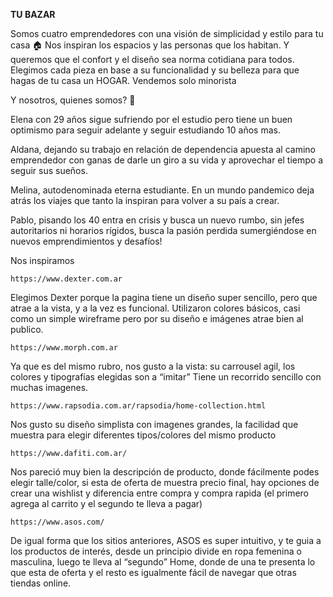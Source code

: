 **TU BAZAR**

Somos cuatro emprendedores con una visión de simplicidad y estilo para tu casa :house:
Nos inspiran los espacios y las personas que los habitan.  Y queremos que el confort y el diseño sea norma cotidiana para todos.
Elegimos cada pieza en base a su funcionalidad y su belleza para que hagas de tu casa un HOGAR.
Vendemos solo minorista


Y nosotros, quienes somos? :busts_in_silhouette:

Elena con 29 años sigue sufriendo por el estudio pero tiene un buen optimismo para seguir adelante y seguir estudiando 10 años mas.

Aldana, dejando su trabajo en relación de dependencia apuesta al camino emprendedor con ganas de darle un giro a su vida y aprovechar el tiempo a seguir sus sueños.

Melina, autodenominada eterna estudiante.  En un mundo pandemico deja atrás los viajes que tanto la inspiran para volver a su país a crear.

Pablo, pisando los 40 entra en crisis y busca un nuevo rumbo, sin jefes autoritarios ni horarios rígidos, busca la pasión perdida sumergiéndose en nuevos emprendimientos y desafíos!

Nos inspiramos

``````
https://www.dexter.com.ar
``````

Elegimos Dexter porque la pagina tiene un diseño super sencillo, pero que atrae a la vista, y a la vez es funcional.
Utilizaron colores básicos, casi como un simple wireframe pero por su diseño e imágenes atrae bien al publico.
``````
https://www.morph.com.ar
``````
Ya que es del mismo rubro, nos gusto a la vista: su carrousel agil, los colores y tipografías elegidas son a “imitar”
Tiene un recorrido sencillo con muchas imagenes.
``````
https://www.rapsodia.com.ar/rapsodia/home-collection.html
``````
Nos gusto su diseño simplista con imagenes grandes, la facilidad que muestra para elegir diferentes tipos/colores del mismo producto
``````
https://www.dafiti.com.ar/
``````
Nos pareció muy bien la descripción de producto, donde fácilmente podes elegir talle/color, si esta de oferta de muestra precio final, hay opciones de crear una wishlist y diferencia entre compra y compra rapida (el primero agrega al carrito y el segundo te lleva a pagar)
``````
https://www.asos.com/
``````
De igual forma que los sitios anteriores, ASOS es super intuitivo, y te guia a los productos de interés, desde un principio divide en ropa femenina o masculina, luego te lleva al “segundo” Home, donde de una te presenta lo que esta de oferta y el resto es igualmente fácil de navegar que otras tiendas online.

